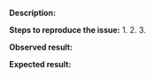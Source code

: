 <!--

Before reporting a new issue, make sure we don't have any duplicates already open or closed by
searching the issues list. If there is a duplicate, re-open or add a comment to the
existing issue instead of creating a new one. If you are reporting a bug,
make sure to include relevant information asked below to help with debugging.

## GENERAL HELP QUESTIONS ##
Github Issues is for bug reports and feature requests. If you have general support
questions, the following locations are a good place:

- Gitter room: https://gitter.im/awslabs/serverless-application-model
- Post a question in StackOverflow  with "aws-sam" tag

-->

**Description:**

<!-- Briefly describe the problem you are facing -->

**Steps to reproduce the issue:**
1.
2.
3.

**Observed result:**

**Expected result:**

